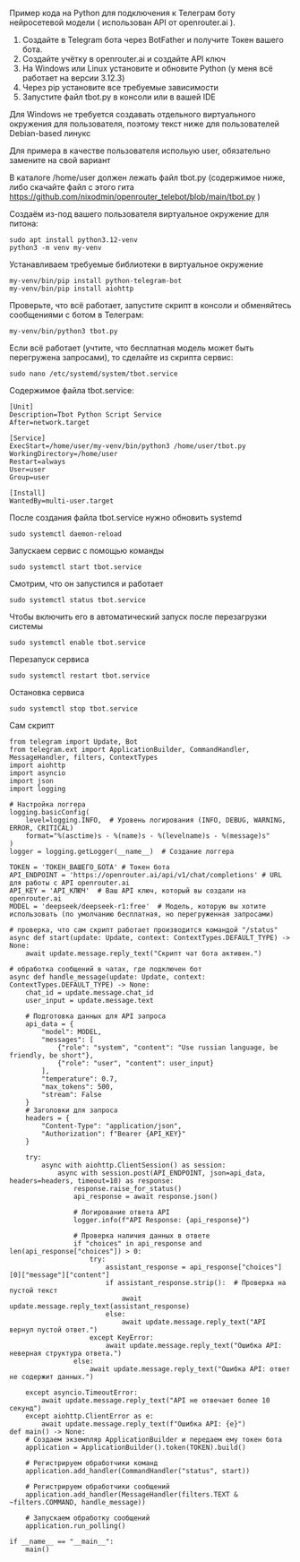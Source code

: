 Пример кода на Python для подключения к Телеграм боту нейросетевой модели ( использован API от openrouter.ai ).

1. Создайте в Telegram бота через BotFather и получите Токен вашего бота.
2. Создайте учётку в openrouter.ai и создайте API ключ
3. На Windows или Linux установите и обновите Python (у меня всё работает на версии 3.12.3)
4. Через pip установите все требуемые зависимости
5. Запустите файл tbot.py в консоли или в вашей IDE

Для Windows не требуется создавать отдельного виртуального окружения для пользователя,
поэтому текст ниже для пользователей Debian-based линукс

Для примера в качестве пользователя испольую user, обязательно замените на свой вариант

В каталоге /home/user должен лежать файл tbot.py (содержимое ниже, либо скачайте файл с этого гита https://github.com/nixodmin/openrouter_telebot/blob/main/tbot.py )

Создаём из-под вашего пользователя виртуальное окружение для питона:
```
sudo apt install python3.12-venv
python3 -m venv my-venv
```
Устанавливаем требуемые библиотеки в виртуальное окружение
```
my-venv/bin/pip install python-telegram-bot 
my-venv/bin/pip install aiohttp
```
Проверьте, что всё работает, запустите скрипт в консоли и обменяйтесь сообщениями с ботом в Телеграм:
```
my-venv/bin/python3 tbot.py
```
Если всё работает (учтите, что бесплатная модель может быть перегружена запросами), то сделайте из скрипта сервис:
```
sudo nano /etc/systemd/system/tbot.service
```
Содержимое файла tbot.service:
```
[Unit]
Description=Tbot Python Script Service
After=network.target

[Service]
ExecStart=/home/user/my-venv/bin/python3 /home/user/tbot.py
WorkingDirectory=/home/user
Restart=always
User=user
Group=user

[Install]
WantedBy=multi-user.target
```
После создания файла tbot.service нужно обновить systemd
```
sudo systemctl daemon-reload
```
Запускаем сервис с помощью команды
```
sudo systemctl start tbot.service
```
Смотрим, что он запустился и работает
```
sudo systemctl status tbot.service
```
Чтобы включить его в автоматический запуск после перезагрузки системы
```
sudo systemctl enable tbot.service
```
Перезапуск сервиса
```
sudo systemctl restart tbot.service
```
Остановка сервиса
```
sudo systemctl stop tbot.service
```

Сам скрипт

```
from telegram import Update, Bot
from telegram.ext import ApplicationBuilder, CommandHandler, MessageHandler, filters, ContextTypes
import aiohttp
import asyncio
import json
import logging

# Настройка логгера
logging.basicConfig(
    level=logging.INFO,  # Уровень логирования (INFO, DEBUG, WARNING, ERROR, CRITICAL)
    format="%(asctime)s - %(name)s - %(levelname)s - %(message)s"
)
logger = logging.getLogger(__name__)  # Создание логгера

TOKEN = 'ТОКЕН_ВАШЕГО_БОТА' # Токен бота
API_ENDPOINT = 'https://openrouter.ai/api/v1/chat/completions' # URL для работы с API openrouter.ai
API_KEY = 'API_КЛЮЧ'  # Ваш API ключ, который вы создали на openrouter.ai
MODEL = 'deepseek/deepseek-r1:free'  # Модель, которую вы хотите использовать (по умолчанию бесплатная, но перегруженная запросами)

# проверка, что сам скрипт работает производится командой "/status"
async def start(update: Update, context: ContextTypes.DEFAULT_TYPE) -> None:
    await update.message.reply_text("Скрипт чат бота активен.")

# обработка сообщений в чатах, где подключен бот
async def handle_message(update: Update, context: ContextTypes.DEFAULT_TYPE) -> None:
    chat_id = update.message.chat_id
    user_input = update.message.text

    # Подготовка данных для API запроса
    api_data = {
        "model": MODEL,
        "messages": [
            {"role": "system", "content": "Use russian language, be friendly, be short"},
            {"role": "user", "content": user_input}
        ],
        "temperature": 0.7,
        "max_tokens": 500,
        "stream": False
    }
    # Заголовки для запроса
    headers = {
        "Content-Type": "application/json",
        "Authorization": f"Bearer {API_KEY}"
    }

    try:
        async with aiohttp.ClientSession() as session:
            async with session.post(API_ENDPOINT, json=api_data, headers=headers, timeout=10) as response:
                response.raise_for_status()
                api_response = await response.json()

                # Логирование ответа API
                logger.info(f"API Response: {api_response}")

                # Проверка наличия данных в ответе
                if "choices" in api_response and len(api_response["choices"]) > 0:
                    try:
                        assistant_response = api_response["choices"][0]["message"]["content"]
                        if assistant_response.strip():  # Проверка на пустой текст
                            await update.message.reply_text(assistant_response)
                        else:
                            await update.message.reply_text("API вернул пустой ответ.")
                    except KeyError:
                        await update.message.reply_text("Ошибка API: неверная структура ответа.")
                else:
                    await update.message.reply_text("Ошибка API: ответ не содержит данных.")

    except asyncio.TimeoutError:
        await update.message.reply_text("API не отвечает более 10 секунд")
    except aiohttp.ClientError as e:
        await update.message.reply_text(f"Ошибка API: {e}")
def main() -> None:
    # Создаем экземпляр ApplicationBuilder и передаем ему токен бота
    application = ApplicationBuilder().token(TOKEN).build()

    # Регистрируем обработчики команд
    application.add_handler(CommandHandler("status", start))

    # Регистрируем обработчики сообщений
    application.add_handler(MessageHandler(filters.TEXT & ~filters.COMMAND, handle_message))

    # Запускаем обработку сообщений
    application.run_polling()

if __name__ == "__main__":
    main()
```
